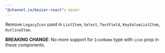 ```yaml
---
"@channel.io/bezier-react": minor
---
```


Remove `LegacyIcon` used in `ListItem`, `Select`, `TextField`, `KeyValueListItem`, `OutlineItem`.

**BREAKING CHANGE**: No more support for `IconName` type with `icon` prop in these components.
